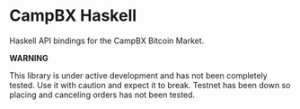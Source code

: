 CampBX Haskell
===============

Haskell API bindings for the CampBX Bitcoin Market.


**WARNING**

This library is under active development and has not been completely tested.
Use it with caution and expect it to break. Testnet has been down so placing
and canceling orders has not been tested.
